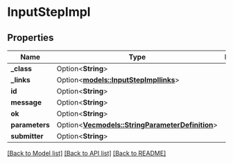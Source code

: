# InputStepImpl

## Properties

Name | Type | Description | Notes
------------ | ------------- | ------------- | -------------
**_class** | Option<**String**> |  | [optional]
**_links** | Option<[**models::InputStepImpllinks**](InputStepImpllinks.md)> |  | [optional]
**id** | Option<**String**> |  | [optional]
**message** | Option<**String**> |  | [optional]
**ok** | Option<**String**> |  | [optional]
**parameters** | Option<[**Vec<models::StringParameterDefinition>**](StringParameterDefinition.md)> |  | [optional]
**submitter** | Option<**String**> |  | [optional]

[[Back to Model list]](../README.md#documentation-for-models) [[Back to API list]](../README.md#documentation-for-api-endpoints) [[Back to README]](../README.md)



